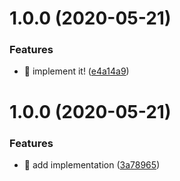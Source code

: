 # 1.0.0 (2020-05-21)


### Features

* 🎸 implement it! ([e4a14a9](https://github.com/suin/gatsby-source-esa/commit/e4a14a962bd65c5f76e6487a5fc0dec2432a73ca))

# 1.0.0 (2020-05-21)


### Features

* 🎸 add implementation ([3a78965](https://github.com/suin/gatsby-source-esa/commit/3a78965530d08af4a9771f206b82bff4148bcb48))
